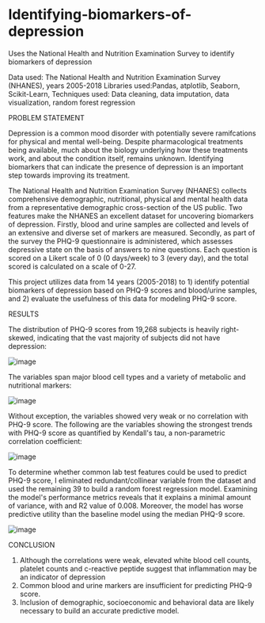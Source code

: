# Identifying-biomarkers-of-depression
Uses the National Health and Nutrition Examination Survey to identify biomarkers of depression

Data used: The National Health and Nutrition Examination Survey (NHANES), years 2005-2018
Libraries used:Pandas, atplotlib, Seaborn, Scikit-Learn,
Techniques used: Data cleaning, data imputation, data visualization, random forest regression

PROBLEM STATEMENT

  Depression is a common mood disorder with potentially severe ramifcations for physical and mental well-being. Despite pharmacological treatments being available, much about the biology underlying how these treatments work, and about the condition itself, remains unknown. Identifying biomarkers that can indicate the presence of depression is an important step towards improving its treatment. 

The National Health and Nutrition Examination Survey (NHANES) collects comprehensive demographic, nutritional, physical and mental health data from a representative demographic cross-section of the US public. Two features make the NHANES an excellent dataset for uncovering biomarkers of depression.  Firstly, blood and urine samples are collected and levels of an extensive and diverse set of markers are measured. Secondly, as part of the survey the PHQ-9 questionnaire is administered, which assesses depressive state on the basis of answers to nine questions. Each question is scored on a Likert scale of 0 (0 days/week) to 3 (every day), and the total scored is calculated on a scale of 0-27. 

This project utilizes data from 14 years (2005-2018) to 1) identify potential biomarkers of depression based on PHQ-9 scores and blood/urine samples, and 2) evaluate the usefulness of this data for modeling PHQ-9 score.


RESULTS

The distribution of PHQ-9 scores from 19,268 subjects is heavily right-skewed, indicating that the vast majority of subjects did not have depression:

![image](https://user-images.githubusercontent.com/89553765/219124972-a907fbb3-e2f1-448b-a60a-3fa70a9bddf0.png)

The variables span major blood cell types and a variety of metabolic and nutritional markers:

![image](https://user-images.githubusercontent.com/89553765/220649139-8a5b0ac2-8a0f-4e30-a0a1-af2db1c1126d.png)

Without exception, the variables showed very weak or no correlation with PHQ-9 score. The following are the variables showing the strongest trends with PHQ-9 score as quantified by Kendall's tau, a non-parametric  correlation coefficient: 


![image](https://user-images.githubusercontent.com/89553765/221046591-2f711eaa-03ad-428d-a066-d43ead168b9d.png)


To determine whether common lab test features could be used to predict PHQ-9 score, I eliminated redundant/collinear variable from the dataset and used the remaining 39 to build a random forest regression model. Examining the model's performance metrics reveals that it explains a minimal amount of variance, with and R2 value of 0.008. Moreover, the model has worse predictive utility than the baseline model using the median PHQ-9 score.

![image](https://user-images.githubusercontent.com/89553765/220473796-eca2d3a9-5056-4cfb-9dbd-e6822aa5eac5.png)


CONCLUSION

1) Although the correlations were weak, elevated white blood cell counts, platelet counts and c-reactive peptide suggest that inflammation may be an indicator of depression
2) Common blood and urine markers are insufficient for predicting PHQ-9 score. 
3) Inclusion of demographic, socioeconomic and behavioral data are likely necessary to build an accurate predictive model.

